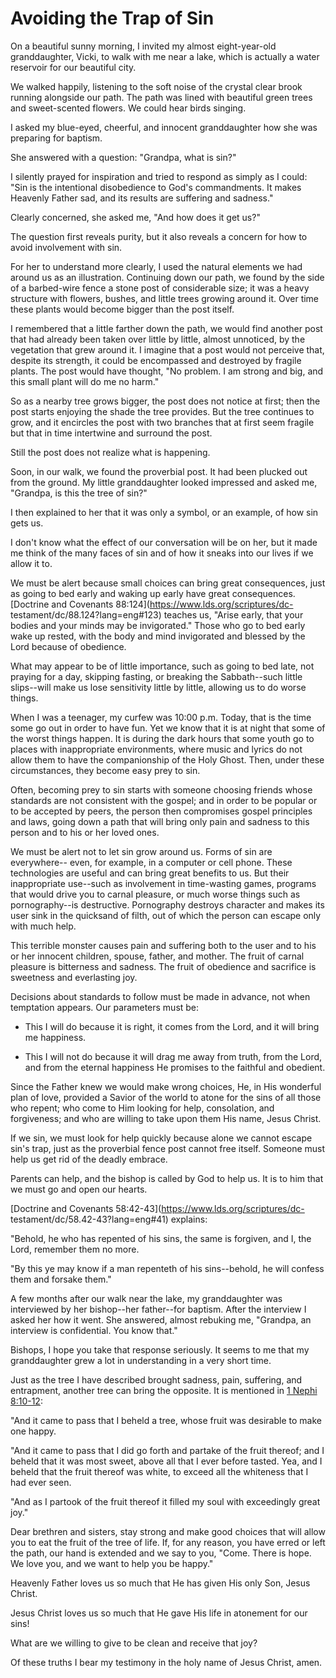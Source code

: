 # Avoiding the Trap of Sin

On a beautiful sunny morning, I invited my almost eight-year-old
granddaughter, Vicki, to walk with me near a lake, which is actually a water
reservoir for our beautiful city.

We walked happily, listening to the soft noise of the crystal clear brook
running alongside our path. The path was lined with beautiful green trees and
sweet-scented flowers. We could hear birds singing.

I asked my blue-eyed, cheerful, and innocent granddaughter how she was
preparing for baptism.

She answered with a question: "Grandpa, what is sin?"

I silently prayed for inspiration and tried to respond as simply as I could:
"Sin is the intentional disobedience to God's commandments. It makes Heavenly
Father sad, and its results are suffering and sadness."

Clearly concerned, she asked me, "And how does it get us?"

The question first reveals purity, but it also reveals a concern for how to
avoid involvement with sin.

For her to understand more clearly, I used the natural elements we had around
us as an illustration. Continuing down our path, we found by the side of a
barbed-wire fence a stone post of considerable size; it was a heavy structure
with flowers, bushes, and little trees growing around it. Over time these
plants would become bigger than the post itself.

I remembered that a little farther down the path, we would find another post
that had already been taken over little by little, almost unnoticed, by the
vegetation that grew around it. I imagine that a post would not perceive that,
despite its strength, it could be encompassed and destroyed by fragile plants.
The post would have thought, "No problem. I am strong and big, and this small
plant will do me no harm."

So as a nearby tree grows bigger, the post does not notice at first; then the
post starts enjoying the shade the tree provides. But the tree continues to
grow, and it encircles the post with two branches that at first seem fragile
but that in time intertwine and surround the post.

Still the post does not realize what is happening.

Soon, in our walk, we found the proverbial post. It had been plucked out from
the ground. My little granddaughter looked impressed and asked me, "Grandpa,
is this the tree of sin?"

I then explained to her that it was only a symbol, or an example, of how sin
gets us.

I don't know what the effect of our conversation will be on her, but it made
me think of the many faces of sin and of how it sneaks into our lives if we
allow it to.

We must be alert because small choices can bring great consequences, just as
going to bed early and waking up early have great consequences. [Doctrine and
Covenants 88:124](https://www.lds.org/scriptures/dc-
testament/dc/88.124?lang=eng#123) teaches us, "Arise early, that your bodies
and your minds may be invigorated." Those who go to bed early wake up rested,
with the body and mind invigorated and blessed by the Lord because of
obedience.

What may appear to be of little importance, such as going to bed late, not
praying for a day, skipping fasting, or breaking the Sabbath--such little
slips--will make us lose sensitivity little by little, allowing us to do worse
things.

When I was a teenager, my curfew was 10:00 p.m. Today, that is the time some
go out in order to have fun. Yet we know that it is at night that some of the
worst things happen. It is during the dark hours that some youth go to places
with inappropriate environments, where music and lyrics do not allow them to
have the companionship of the Holy Ghost. Then, under these circumstances,
they become easy prey to sin.

Often, becoming prey to sin starts with someone choosing friends whose
standards are not consistent with the gospel; and in order to be popular or to
be accepted by peers, the person then compromises gospel principles and laws,
going down a path that will bring only pain and sadness to this person and to
his or her loved ones.

We must be alert not to let sin grow around us. Forms of sin are everywhere--
even, for example, in a computer or cell phone. These technologies are useful
and can bring great benefits to us. But their inappropriate use--such as
involvement in time-wasting games, programs that would drive you to carnal
pleasure, or much worse things such as pornography--is destructive.
Pornography destroys character and makes its user sink in the quicksand of
filth, out of which the person can escape only with much help.

This terrible monster causes pain and suffering both to the user and to his or
her innocent children, spouse, father, and mother. The fruit of carnal
pleasure is bitterness and sadness. The fruit of obedience and sacrifice is
sweetness and everlasting joy.

Decisions about standards to follow must be made in advance, not when
temptation appears. Our parameters must be:

  * This I will do because it is right, it comes from the Lord, and it will bring me happiness.

  * This I will not do because it will drag me away from truth, from the Lord, and from the eternal happiness He promises to the faithful and obedient.

Since the Father knew we would make wrong choices, He, in His wonderful plan
of love, provided a Savior of the world to atone for the sins of all those who
repent; who come to Him looking for help, consolation, and forgiveness; and
who are willing to take upon them His name, Jesus Christ.

If we sin, we must look for help quickly because alone we cannot escape sin's
trap, just as the proverbial fence post cannot free itself. Someone must help
us get rid of the deadly embrace.

Parents can help, and the bishop is called by God to help us. It is to him
that we must go and open our hearts.

[Doctrine and Covenants 58:42-43](https://www.lds.org/scriptures/dc-
testament/dc/58.42-43?lang=eng#41) explains:

"Behold, he who has repented of his sins, the same is forgiven, and I, the
Lord, remember them no more.

"By this ye may know if a man repenteth of his sins--behold, he will confess
them and forsake them."

A few months after our walk near the lake, my granddaughter was interviewed by
her bishop--her father--for baptism. After the interview I asked her how it
went. She answered, almost rebuking me, "Grandpa, an interview is
confidential. You know that."

Bishops, I hope you take that response seriously. It seems to me that my
granddaughter grew a lot in understanding in a very short time.

Just as the tree I have described brought sadness, pain, suffering, and
entrapment, another tree can bring the opposite. It is mentioned in [1 Nephi
8:10-12](https://www.lds.org/scriptures/bofm/1-ne/8.10-12?lang=eng#9):

"And it came to pass that I beheld a tree, whose fruit was desirable to make
one happy.

"And it came to pass that I did go forth and partake of the fruit thereof; and
I beheld that it was most sweet, above all that I ever before tasted. Yea, and
I beheld that the fruit thereof was white, to exceed all the whiteness that I
had ever seen.

"And as I partook of the fruit thereof it filled my soul with exceedingly
great joy."

Dear brethren and sisters, stay strong and make good choices that will allow
you to eat the fruit of the tree of life. If, for any reason, you have erred
or left the path, our hand is extended and we say to you, "Come. There is
hope. We love you, and we want to help you be happy."

Heavenly Father loves us so much that He has given His only Son, Jesus Christ.

Jesus Christ loves us so much that He gave His life in atonement for our sins!

What are we willing to give to be clean and receive that joy?

Of these truths I bear my testimony in the holy name of Jesus Christ, amen.

